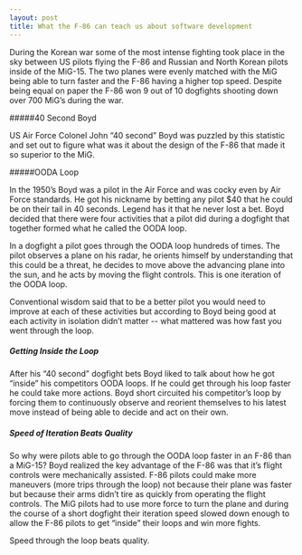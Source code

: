 ```yaml
---
layout: post
title: What the F-86 can teach us about software development
---
```

During the Korean war some of the most intense fighting took place in the sky between US pilots flying the F-86 and Russian and North Korean pilots inside of the MiG-15.  The two planes were evenly matched with the MiG being able to turn faster and the F-86 having a higher top speed.  Despite being equal on paper the F-86 won 9 out of 10 dogfights shooting down over 700 MiG’s during the war.

#####40 Second Boyd

US Air Force Colonel John “40 second” Boyd was puzzled by this
statistic and set out to figure what was it about the design of the
F-86 that made it so superior to the MiG.  

#####OODA Loop 

In the 1950’s Boyd was a pilot in the Air Force and was cocky even by Air Force standards.  He got his nickname by betting any pilot $40 that he could be on their tail in 40 seconds.  Legend has it that he never lost a bet.  Boyd decided that there were four activities that a pilot did during a dogfight that together formed what he called the OODA loop.

In a dogfight a pilot goes through the OODA loop hundreds of
times.  The pilot observes a plane on his radar, he orients
himself by understanding that this could be a threat, he decides to move above the advancing plane into the sun, and he acts by moving the flight controls.  This is one iteration of the OODA loop.  

Conventional wisdom said that to be a better pilot you would need to improve at each of these activities but according to Boyd being good at each activity in isolation didn’t matter -- what mattered was how fast you went through the loop.

##### Getting Inside the Loop

After his “40 second” dogfight bets Boyd liked to talk about how he
got “inside” his competitors OODA loops.  If he could get through his loop faster he could take more actions.  Boyd short circuited his competitor’s loop by forcing them to continuously observe and reorient themselves to his latest move instead of being able to
decide and act on their own.

##### Speed of Iteration Beats Quality

So why were pilots able to go through the OODA loop faster in an F-86 than a MiG-15?  Boyd realized the key advantage of the F-86 was that it’s flight controls were mechanically assisted.  F-86 pilots could make more maneuvers (more trips through the loop) not because their plane was faster but because their arms didn’t tire as quickly from operating the flight controls.  The MiG pilots had to use more force to turn the plane and during the course of a short dogfight their iteration speed slowed down enough to allow the F-86 pilots to get “inside” their loops and win more fights.

Speed through the loop beats quality.

